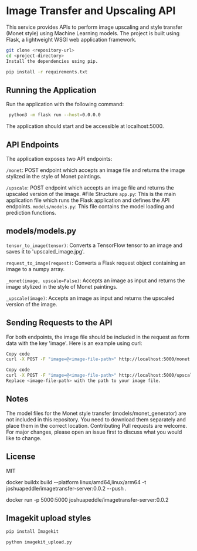 # Image Transfer and Upscaling API
This service provides APIs to perform image upscaling and style transfer (Monet style) using Machine Learning models. The project is built using Flask, a lightweight WSGI web application framework.


```bash
git clone <repository-url>
cd <project-directory>
Install the dependencies using pip.
```
```bash
pip install -r requirements.txt
```

## Running the Application
Run the application with the following command:

```bash
 python3 -m flask run --host=0.0.0.0
```
The application should start and be accessible at localhost:5000.

## API Endpoints
The application exposes two API endpoints:

```/monet```: POST endpoint which accepts an image file and returns the image stylized in the style of Monet paintings.

```/upscale```: POST endpoint which accepts an image file and returns the upscaled version of the image.
#File Structure
```app.py```: This is the main application file which runs the Flask application and defines the API endpoints.
```models/models.py```: This file contains the model loading and prediction functions.
## models/models.py
```tensor_to_image(tensor)```: Converts a TensorFlow tensor to an image and saves it to 'upscaled_image.jpg'.

```request_to_image(request)```: Converts a Flask request object containing an image to a numpy array.

```_monet(image, upscale=False)```: Accepts an image as input and returns the image stylized in the style of Monet paintings.

```_upscale(image)```: Accepts an image as input and returns the upscaled version of the image.
## Sending Requests to the API
For both endpoints, the image file should be included in the request as form data with the key 'image'. Here is an example using curl:

```bash
Copy code
curl -X POST -F "image=@<image-file-path>" http://localhost:5000/monet
```
```bash
Copy code
curl -X POST -F "image=@<image-file-path>" http://localhost:5000/upscale
Replace <image-file-path> with the path to your image file.
```
## Notes
The model files for the Monet style transfer (models/monet_generator) are not included in this repository. You need to download them separately and place them in the correct location.
Contributing
Pull requests are welcome. For major changes, please open an issue first to discuss what you would like to change.

## License
MIT

docker buildx build --platform linux/amd64,linux/arm64 -t joshuapeddle/imagetransfer-server:0.0.2 --push .

docker run -p 5000:5000 joshuapeddle/imagetransfer-server:0.0.2



## Imagekit upload styles
```bash
pip install Imagekit
```
```bash
python imagekit_upload.py
```
